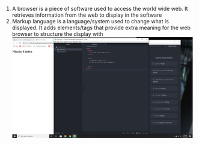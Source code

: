 1. A browser is a piece of software used to access the world wide web. It retrieves information from the web to display in the software
2. Markup language is a language/system used to change what is displayed. It adds elements/tags that provide extra meaning for the web browser to structure the display with
![Screenshot](https://github.com/NikolasLinden/web-dev-hw/blob/master/assignment-03/Images/assignment-03.PNG?raw=true)
